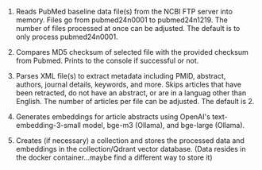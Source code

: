 
1. Reads PubMed baseline data file(s) from the NCBI FTP server into memory. Files go from pubmed24n0001 to pubmed24n1219. The number of files processed at once can be adjusted. The default is to only process pubmed24n0001.

2. Compares MD5 checksum of selected file with the provided checksum from Pubmed. Prints to the console if successful or not.

3. Parses XML file(s) to extract metadata including PMID, abstract, authors, journal details, keywords, and more. Skips articles that have been retracted, do not have an abstract, or are in a languag other than English. The number of articles per file can be adjusted. The default is 2.

4. Generates embeddings for article abstracts using OpenAI's text-embedding-3-small model, bge-m3 (Ollama), and bge-large (Ollama).

5. Creates (if necessary) a collection and stores the processed data and embeddings in the collection/Qdrant vector database. (Data resides in the docker container...maybe find a different way to store it)
